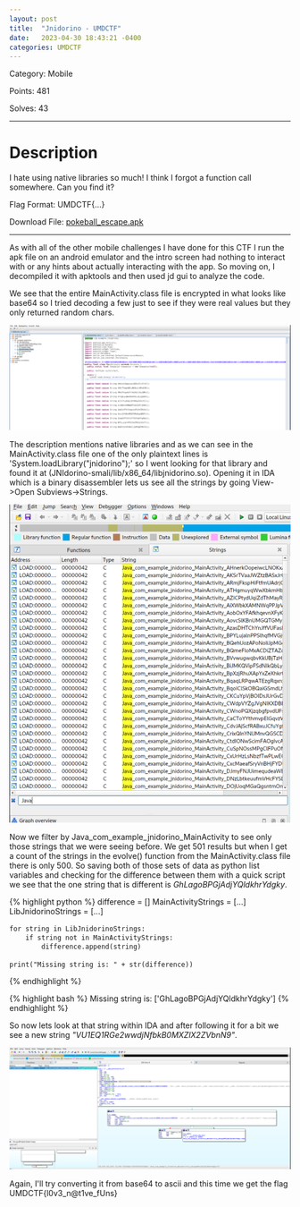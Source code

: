 ```yaml
---
layout: post
title:  "Jnidorino - UMDCTF"
date:   2023-04-30 18:43:21 -0400
categories: UMDCTF
---
```


Category: Mobile

Points: 481

Solves: 43


---

<h1> Description </h1>

I hate using native libraries so much! I think I forgot a function call somewhere. Can you find it?

Flag Format: UMDCTF{...}

Download File: [pokeball_escape.apk](/ctf_writeups/assets/challenges/pokeball_escape.apk)

---

As with all of the other mobile challenges I have done for this CTF I run the apk file on an android emulator and the intro screen had nothing to interact with or any hints about actually interacting with the app. So moving on, I decompiled it with apktools and then used jd gui to analyze the code. 

We see that the entire MainActivity.class file is encrypted in what looks like base64 so I tried decoding a few just to see if they were real values but they only returned random chars. 

![main_activity_jnidorino](/assets/images/main_activity_jnidorino.png)


The description mentions native libraries and as we can see in the MainActivity.class file one of the only plaintext lines is 'System.loadLibrary("jnidorino");' so I went looking for that library and found it at (JNIdorino-smali/lib/x86_64/libjnidorino.so). Opening it in IDA which is a binary disassembler lets us see all the strings by going View->Open Subviews->Strings.

![ida_strings](/assets/images/IDA_Strings.png)

Now we filter by Java_com_example_jnidorino_MainActivity to see only those strings that we were seeing before. We get 501 results but when I get a count of the strings in the evolve() function from the MainActivity.class file there is only 500. So saving both of those sets of data as python list variables and checking for the difference between them with a quick script we see that the one string that is different is *GhLagoBPGjAdjYQldkhrYdgky*.

{% highlight python %}
    difference = []
    MainActivityStrings = [...]
    LibJnidorinoStrings = [...]

    for string in LibJnidorinoStrings:
        if string not in MainActivityStrings:
            difference.append(string)
    
    print("Missing string is: " + str(difference))

{% endhighlight %}

{% highlight bash %}
    Missing string is: ['GhLagoBPGjAdjYQldkhrYdgky']
{% endhighlight %}

So now lets look at that string within IDA and after following it for a bit we see a new string *"VU1EQ1RGe2wwdjNfbkB0MXZlX2ZVbnN9"*. 

![goal_string](/assets/images/goal_string_UMDCTF.png)


Again, I'll try converting it from base64 to ascii and this time we get the flag UMDCTF{l0v3_n@t1ve_fUns}
